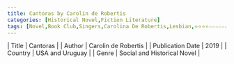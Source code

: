 ```yaml
---
title: Cantoras by Carolin de Robertis
categories: [Historical Novel,Fiction Literature]
tags: [Novel,Book Club,Singers,Carolina De Robertis,Lesbian,⭐⭐⭐⭐☆☆☆☆☆☆ 4/10,Uruguay]
---     
```

| Title | Cantoras  |
| Author |  Carolin de Robertis  |
| Publication Date | 2019   |
| Country | USA and Uruguay |
| Genre | Social and Historical Novel  |
        